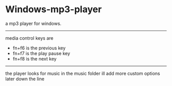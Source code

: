 # Windows-mp3-player
a mp3 player for windows.<br><hr>
media control keys are
<ul>
<li>fn+f6 is the previous key</li>
<li>fn+f7 is the play pause key</li>
<li>fn+f8 is the next key</li>
</ul>
<hr>
the player looks for music in the music folder ill add more custom options later down the line

